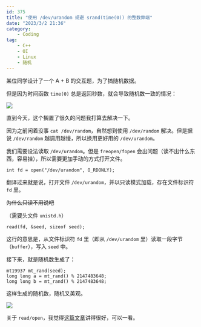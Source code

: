 ```yaml
---
id: 375
title: "使用 /dev/urandom 规避 srand(time(0)) 的整数弊端"
date: "2023/3/2 21:36"
category:
    - Coding
tag:
    - C++
    - OI
    - Linux
    - 随机
---
```


某位同学设计了一个 A + B 的交互题，为了搞随机数据。

但是因为时间函数 `time(0)` 总是返回秒数，就会导致随机数一致的情况：

![](img/375-dev-urandom-1.jpg)

直到今天，这个搁置了很久的问题我打算去解决一下。

因为之前闲着没事 `cat /dev/random`，自然想到使用 `/dev/random` 解决。但是据说 `/dev/random` 越调用越慢，所以换用更好用的 `/dev/urandom`。

我们需要设法读取 `/dev/urandom`。但是 `freopen/fopen` 会出问题（读不出什么东西，容易挂），所以需要更加手动的方式打开文件。

```
int fd = open("/dev/urandom", O_RDONLY);
```

翻译过来就是说，打开文件 `/dev/urandom`，并以只读模式加载，存在文件标识符 `fd` 里。

~~为什么只读不用说吧~~

（需要头文件 `unistd.h`）

```
read(fd, &seed, sizeof seed);
```

这行的意思是，从文件标识符 `fd` 里（即从 `/dev/urandom` 里）读取一段字节（`buffer`），写入 `seed` 中。

接下来，就是随机数生成了：

```
mt19937 mt_rand(seed);
long long a = mt_rand() % 2147483648;
long long b = mt_rand() % 2147483648;
```

这样生成的随机数，随机又美观。

![](img/375-dev-urandom-2.jpg)

关于 `read/open`，我觉得[这篇文章](https://www.cnblogs.com/52php/p/5801275.html)讲得很好，可以一看。

